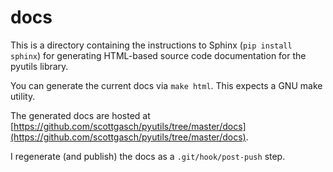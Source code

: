 # docs

This is a directory containing the instructions to Sphinx (`pip install sphinx`)
for generating HTML-based source code documentation for the pyutils library.

You can generate the current docs via `make html`.  This expects a GNU make
utility.

The generated docs are hosted at  [https://github.com/scottgasch/pyutils/tree/master/docs](https://github.com/scottgasch/pyutils/tree/master/docs).

I regenerate (and publish) the docs as a `.git/hook/post-push` step.
